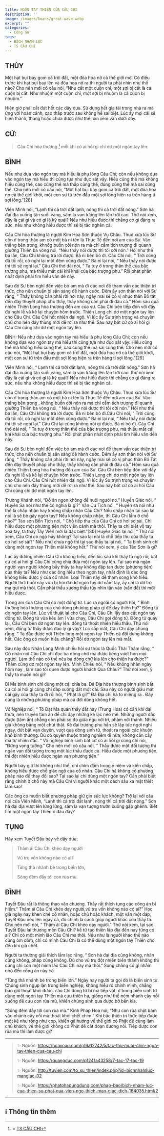 ```yaml
---
title: NGÓN TAY THIỀN CỦA CÂU CHI
description: ''
image: /images/koans/great-wave.webp
excerpt: ""
categories:
  - Công án
tags:
  - BÍCH NHAM LỤC
  - TS CÂU CHI
---
```


## THÙY

Một hạt bụi bay gom cả trời đất, một đóa hoa nở cả thế giới mở. Có điều trước khi hạt bụi bay lên và đóa hoa nở ra thì người ta phải nhìn như thế nào? Cho nên mới có câu nói, “Như cắt một cuộn chỉ, một sợi bị cắt là cả cuộn bị cắt. Như nhuộm một cuộn chỉ, một sợi bị nhuộm là cả cuộn bị nhuộm.”

Hiện giờ phải cắt đứt hết các dây dưa. Sử dụng hết gia tài trong nhà ra mà ứng với hoàn cảnh, cao thấp trước sau không hề sai biệt. Lúc ấy mọi cái sẽ hiện thành, thảng hoặc chưa được như thế, xin xem văn dưới đây.

## CỬ:

> Câu Chi hòa thượng [^1] mỗi khi có ai hỏi gì chỉ dơ một ngón tay lên.

## BÌNH

Nếu như dựa vào ngón tay mà hiểu là phụ lòng Câu Chi; còn nếu không dựa vào ngón tay mà hiểu thì cũng tựa như đục sắt vậy. Hiểu cũng thế mà không hiểu cũng thế, cao cũng thế mà thấp cũng thế, đúng cũng thế mà sai cũng thế. Cho nên mới có câu nói, “Một hạt bụi bay gom cả trời đất, một đóa hoa nở cả thế giới khởi, một con sư tử trên đầu một sợi lông hiện ra trên hàng tỉ sợi lông.”[28]

Viên Minh nói, “Lạnh thì cả trời đất lạnh, nóng thì cả trời đất nóng.” Sơn hà đại địa xuống tận suối vàng, sâm la vạn tượng lên tận trời cao. Thử nói xem, đây là cái gì và có gì là kỳ quái? Nếu như hiểu được thì chẳng có gì đáng ra sức, nếu như không hiểu được thì sẽ bị tắc nghẽn cả.

Câu Chi hòa thượng là người Kim Hoa Sơn thuộc Vụ Châu. Thuở xưa lúc Sư còn ở trong thảo am có một bà ni tên là Thực Tế đến nơi am của Sư. Vào thẳng bên trong, khnôg buồn cởi nón ra mà chỉ cầm tích trượng đi quanh giường Thiền ba vòng nói, “Nếu thầy nói được thì tôi cởi nón.” Hỏi như thế ba lần, Câu Chi không trả lời được. Bà ni bèn bỏ đi. Câu Chi nói, “ Trời cũng đã tối rồi, cô nghỉ lại một đêm cũng được.” Bà ni lại nói, “ Nếu thầy nói được thì tôi sẽ nghĩ lại.” Câu Chi thở dài nói, “ Ta tuy ở trong thân thể của bậc trượng phu, mà thiếu mất cái khí khái của bậc trượng phu.” Rồi phát phẫn nhất định phải tìm hiểu vấn đề này.

Sau đó Sư bèn nghĩ đến việc bỏ am mà đi các nơi để tham vấn các thiện tri thức, cho nên chuẩn bị sẵn sàng để hành cước. Đêm ấy sơn thần nói với Sư rằng, “ Thầy không cần phải rời nơi này, ngày mai sẽ có vị nhục thân Bồ tát đến đây thuyết pháp cho thầy, thầy không cần phải đi đâu cả.” Hôm sau quả nhiên Thiên Long hòa thượng đến am của sư. Câu Chi bèn tiếp đón với đầy đủ nghi lễ và kể lại chuyện hôm trước. Thiên Long chỉ dơ một ngón tay lên cho Câu Chi. Câu Chi hốt nhiên đại ngộ. Vì lúc ấy Sư trịnh trọng và chuyên chú cho nên đáy thùng mới dễ rơi ra như thế. Sau này bất cứ có ai hỏi gì Câu Chi cũng chỉ dơ một ngón tay lên.

BÌNH: Nếu như dựa vào ngón tay mà hiểu là phụ lòng Câu Chi; còn nếu không dựa vào ngón tay mà hiểu thì cũng tựa như đục sắt vậy. Hiểu cũng thế mà không hiểu cũng thế, cao cũng thế mà sai cũng thế. Cho nên mới có câu nói, “Một hạt bụi bay gom cả trời đất, một đóa hoa nở cả thế giới khởi, một con sư tử trên đầu một sợi lông hiện ra trên hàng tỉ sợi lông.”[29]

Viên Minh nói, “ Lạnh thì cả trời đất lạnh, nóng thì cả trời đất nóng.” Sơn hà đại địa xuống tận suối vàng, sâm la vạn tượng lên tận trời cao. thử nói xem, đây là cái gì và có gì là kỳ quái? Nếu như hiểu được thì chẳng có gì đáng ra sức, nếu như không hiểu được thì sẽ bị tắc nghẽn cả.

Câu Chi hòa thượng là người Kim Hoa Sơn thuộc Vụ Châu. Thuở xưa lúc Sư còn ở trong thảo am có một bà ni tên là Thực Tế đến nơi am của Sư. Vào thẳng bên trong , không buồn cởi nón ra mà chỉ cầm tích trượng đi quanh giường Thiền ba vòng nói, “ Nếu thầy nói được thì tôi cởi nón.” Hỏi như thế ba lần, Câu Chi không trả lời được. Bà ni bèn bỏ đi.Câu Chi nói, “ Trời cũng đã tối rồi, cô nghỉ lại một đêm cũng được.” Bà ni lại nói, “ Nếu thầy nói được thì tôi sẽ nghĩ lại.” Câu Chi lại cũng không nói gì được. Bà ni bỏ đi. Câu Chi thở dài nói, “ Ta tuy ở trong thân thể của bậc trượng phu, mà thiếu mất cái khí khái của bậc trượng phu.” Rồi phát phẫn nhất định phải tìm hiểu vấn đền này.

Sau đó Sư bèn nghĩ đến việc bỏ am mà đi các nơi đế tham vấn các thiện tri thức, cho nên chuẩn bị sẵn sàng để hành cước. Đêm ấy sơn thần nói với Sư rằng, “ Thầy không cần phải rời nơi này, ngày mai sẽ có vị phục thân Bồ Tát đến đây thuyết pháp cho thầy, thầy không cần phải đi đâu cả.” Hôm sau quả nhiên Thiên Long hòa thượng đến am của Sư. Câu Chi bèn tiếp đón với đầy đủ nghi lễ và kể lại chuyện hôm trước. Thiên Long chỉ dơ một ngón tay lên cho Câu Chi. Câu Chi hốt nhiên đại ngộ. Vì lúc ấy Sư trịnh trọng và chuyên chú cho nên đáy thùng mới dễ rơi ra như thế. Sau này bất cứ có ai hỏi Câu Chi cũng chỉ dơ một ngón tay lên.

Trường Khánh nói, “Đồ ăn ngon không để nuôi người no.” Huyền Giác nói, “ Huyền Sa nói như thế có nghĩa là gì?” Vân Cư Tích nói, “ Huyền sa nói như thế là chấp nhận hay không chấp nhận Câu Chi? Nếu chấp nhận tại sao lại nói là sẽ bẻ gãy ngón tay? Nếu không chấp nhận, thì Câu Chi lầm ở chỗ nào?” Tào sơn Bổn Tịch nói, “ Chỗ tiếp thu của Câu Chi có hơi sơ sài. Chỉ hiểu được một phương tiện một viễn cảnh mà thôi. Thầy ta chỉ biết vỗ tay xoa tay, ta thấy Tây Viên mới là đặc biệt.”[30] Huyền Giác lại nói, “ Thử nói xem, Câu Chi có ngộ hay không? Tại sao lại nói là chỗ tiếp thu của thầy ta có hơi sơ sài?” Nếu như chưa ngộ thì tại sao thầy ta lại nói, “ Ta bình sinh chỉ dùng một ngón tay Thiền mãi không hết.” Thử nói xem, ý của Tào Sơn là gì?

Lúc ấy đương nhiên Câu Chi không hiểu, đến lúc sau khi thầy ta ngộ rồi, bất cứ có ai hỏi gì Câu Chi cũng chìa đưa một ngón tay lên. Tại sao mà ngàn người vạn người không bẫy thầy ta hay không đập tan được (phương tiện) của thầy ta? Nếu như các ông hiểu theo ngón tay, nhất định là các ông không hiểu được ý của cổ nhân. Loại Thiền này dễ tham song khó hiểu. Người thời buổi này vừa bị hỏi đã dơ ngón tay dơ nắm tay, ấy chỉ là dở trò ma quỉ mà thôi. Cần phải thấu xương thấu tủy nhìn tận vào (vấn đề) thì mới hiểu được.

Trong am của Câu Chi có một đồng tử. Lúc ra ngoài có người hỏi, “ Bình thường hòa thượng của chú dùng phương pháp gì để dạy thiên hạ?” Đồng tử do ngón tay lên. Lúc về thuật lại cho Câu Chi, Câu Chi lấy dao cắt ngón tay đồng tử. Đồng tử vừa kêu ầm ĩ vừa chạy, Câu Chi gọi đồng tử. Đồng tử quay lại, Câu Chi bèn dơ ngón tay lên. đồng tử thoát nhiên hiểu thấu. Thử nói xem, đồng tử thấy được đạo lý gì vậy? Lúc sắp mất, Câu Chi dạy chúng rằng, “ Ta đắc được nơi Thiên long một ngón tay Thiền cả đời dùng không hết. Các ông có muốn hiểu chăng? Rồi dơ ngón tay lên mà mất.

Sau này độc Nhãn Long Minh chiếu hỏi sư thúc là Quốc Thái Thâm rằng, “ Cổ nhân nói Câu Chi chỉ đọc ba dòng chữ mà được tiếng vượt hơn mọi người. Làm thế nào có thể nêu ba dòng chữ kia lên cho thiên hạ được?” Thâm cũng dơ một ngón tay lên. Minh Chiếu nói, “ Nếu không nhân ngày hôm nay , làm sao tôi quen được người khách Qua Châu?” Thử nói xem, ý thầy ta muốn nói gì?

Bí Ma bình sinh chỉ dùng một cái chỉa ba. Đả Địa hòa thượng bình sinh bất cứ có ai hỏi gì cũng chỉ đầp xuống đất một cái. Sau này có người giấu mất cái gậy của thầy ta đi rồi hỏi, “ Phật là gì?” Đả Địa chỉ há to miệng ra . Đây cũng là những phương pháp mà cả đời dùng không hết.

Vô Nghiệp nói, “ Tổ Đạt Ma quán thấy đất này (Trung Hoa) có căn khí đại thừa, nên truyền tâm ấn để chỉ dạy những kẻ lạc nẻo mê. Những người đắc được (tâm ấn) chẳng còn phải so đo giữa ngu với trí, phàm với thánh. Nhiều giả không bằng một chút thật. Kẻ đại trượng phu hẳn sẽ lập tức ngơi nghỉ ngay, dứt bặt vạn duyên, vượt qua dòng sinh tử, thoát ra ngoài các khuôn khổ bình thường. Dù có quyến thuộc trang nghiêm đi nữa, không cần cầy mà tự nhiên đắc. “ Vô nghiệp bình sinh bất cứ có ai hỏi gì cũng chỉ nói, “Đừng vọng tưởng.” Cho nên mới có câu nói, “ Thầu được một đối tượng thì ngàn vạn đối tượng trong một lúc thấu được cà. Hiểu được một phương tiện, thì đột nhiên hiểu được ngàn vạn phương tiện.”

Người bây giờ thì không như thế, chỉ chìm đắm trong ý niệm và kiến chấp, không hiểu được chỗ giác ngộ của cổ nhân. Câu Chi há không có phương pháp nào để thay đổi sao? Tại sao lại chỉ dùng một ngón tay? Cần phải biết rằng chính ở chỗ này mà Câu Chi vì người khác một cách sâu xa mật thiết làm sao!

Các ông có muốn biết phương pháp giữ gìn sức lực không? Trở lại với câu nói của Viên Minh, “Lạnh thì cả trời đất lạnh, nóng thì cả trời đất nóng.” Sơn hà đại địa vượt lên lừng lững, sâm la vạn tượng trườn xuống gập ghềnh. Biết tìm một ngón tay Thiền ở đâu đây?

## TỤNG

Hãy xem Tuyết Đậu bày vẽ dây dưa:

> Thâm ái Câu Chi khéo dạy người
>
> Vũ trụ vốn không nào có ai?
>
> Từng thả nhánh bè trong biển lớn,
>
> Sóng đêm đẩy tới con rùa mù.

## BÌNH

Tuyết Đậu rất là thông thạo văn chương. Thầy rất thích tụng các công án bí hiểm.” Thâm ái Câu Chi khéo dạy người,vũ trụ vốn không nào có ai?” Học giả ngày nay khen chê cổ nhân, hoặc chủ hoặc khách, một vấn một đáp, Tuyết Đậu nêu lên ngay cả, đó chính là cách giúp người khác của thầy ta. Cho nên mới nói, “ Thâm ái Câu Chi khéo dạy người.” Thử nói xem, tại sao Tuyết Đậu lại thương mến Câu Chi? kể từ tạo thiên lập địa đến nay từng có ai? Chỉ có một mình lão Câu Chi mà thôi. Nếu như là người khác thế nào cũng ôm đồm, chỉ có mình Câu Chi là có thể dùng một ngón tay Thiền cho đến khi già chết.

Người ta thường giải thích lầm lạc rằng, “ Sơn hà đại địa cũng không, nhân cũng không, pháp cũng không. Dù cho vũ trụ đột nhiên biến thánh không thì cũng chỉ còn một mình lão Câu Chi này mà thôi.” Song chẳng có gì nhằm nhò đến công án này cả.

“Từng thả nhánh bè trong biển lớn.” Ngày nay người ta gọi đó là biển sinh tử. Chúng sinh ngụp lặn trong biển nghiệp, không hiểu rõ chính mình, chẳng bao giờ thoát khỏi được. câu Chi dùng từ bi mà tiếp vật, ở trong biển sinh tử dùng một ngón tay Thiền mà cứu thiên hạ, giống như thể ném nhánh cây nổi xuống để cứu con rùa mù, khiến chúng sinh qua được bờ bến kia.

“Sóng đêm đẩy tới con rùa mù.” Kinh Pháp Hoa nói, “Như con rùa chột bám vào nhánh cây nổi mà thoát khỏi chết chìm.” Khi bậc thiện tri thức tiếp được một kẻ như rồng như cọp, khiến gã hướng về thế giới có Phật để cùng làm chủ khách, về thế giới không có Phật để cắt đoạn đường nối. Tiếp được con rùa mù thì làm được gì?

<hr class="blog-rule" />

> ✨ Nguồn: https://hoavouu.com/p16a12742/5/tac-thu-muoi-chin-ngon-tay-thien-cua-cau-chi
>
> ✨ Nguồn: https://quangduc.com/p1241a43258/7-tac-17-tac-19
>
> ✨ Nguồn: http://tuvien.com/to_su_thien/index.php?id=bichnhamluc-mangiac-02
>
> ✨ Nguồn: https://phatphapungdung.com/phap-bao/bich-nham-luc-cua-thien-su-phat-qua-vien-ngo-thich-man-giac-dich-164035.html/2

<hr class="blog-rule" />

## ℹ️ Thông tin thêm

[^1]: ⭐️ <a href="https://blog.phapthihoi.org/gt-member/ts-cau-chi/" target="_blank">TS CÂU CHI</a>
